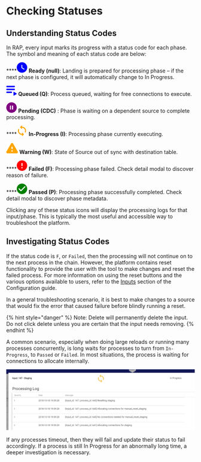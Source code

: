 # Checking Statuses

## Understanding Status Codes

In RAP, every input marks its progress with a status code for each phase. The symbol and meaning of each status code are below:

\*\*\*\*![](../../.gitbook/assets/ready%20%281%29.png) **Ready \(null\)**: Landing is prepared for processing phase – if the next phase is configured, it will automatically change to In Progress.

![](../../.gitbook/assets/queued.png) **Queued \(Q\)**: Process queued, waiting for free connections to execute.

![](../../.gitbook/assets/pending%20%281%29.png) **Pending \(CDC\)** : Phase is waiting on a dependent source to complete processing.

\*\*\*\*![](../../.gitbook/assets/inprogress.png) **In-Progress \(I\)**: Processing phase currently executing.

![](../../.gitbook/assets/warning.png) **Warning \(W\)**: State of Source out of sync with destination table.

\*\*\*\*![](../../.gitbook/assets/failed.png) **Failed \(F\)**: Processing phase failed. Check detail modal to discover reason of failure.

\*\*\*\*![](../../.gitbook/assets/completed.png) **Passed \(P\)**: Processing phase successfully completed. Check detail modal to discover phase metadata.

Clicking any of these status icons will display the processing logs for that input/phase. This is typically the most useful and accessible way to troubleshoot the platform.

## Investigating Status Codes

If the status code is `F`, or `Failed`, then the processing will not continue on to the next process in the chain. However, the platform contains reset functionality to provide the user with the tool to make changes and reset the failed process. For more information on using the reset buttons and the various options available to users, refer to the [Inputs](../../configuring-the-data-integration-process/source-configuration/source-inputs.md#controlling-all-inputs) section of the Configuration guide.

In a general troubleshooting scenario, it is best to make changes to a source that would fix the error that caused failure before blindly running a reset. 

{% hint style="danger" %}
Note: Delete will permanently delete the input. Do not click delete unless you are certain that the input needs removing.
{% endhint %}

A common scenario, especially when doing large reloads or running many processes concurrently, is long waits for processes to turn from `In-Progress`, to `Passed` or `Failed`. In most situations, the process is waiting for connections to allocate internally.

![A Staging process waiting for connections to allocate](../../.gitbook/assets/10%20%281%29.png)

If any processes timeout, then they will fail and update their status to fail accordingly. If a process is still In Progress for an abnormally long time, a deeper investigation is necessary.

